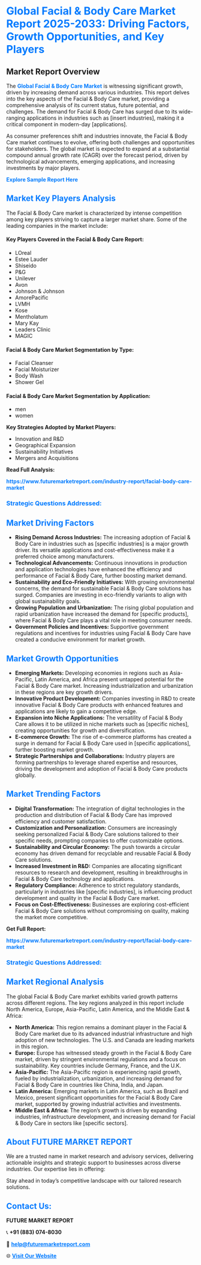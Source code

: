 <h1 style="color: #007BFF;">Global Facial & Body Care Market Report 2025-2033: Driving Factors, Growth Opportunities, and Key Players</h1>

<section id="overview">
<h2>Market Report Overview</h2>
<p>The <a href="https://www.futuremarketreport.com/industry-report/facial-body-care-market" style="color: #007BFF; text-decoration: none;"><strong>Global Facial & Body Care Market</strong></a> is witnessing significant growth, driven by increasing demand across various industries. This report delves into the key aspects of the Facial & Body Care market, providing a comprehensive analysis of its current status, future potential, and challenges. The demand for Facial & Body Care has surged due to its wide-ranging applications in industries such as [insert industries], making it a critical component in modern-day [applications].</p>
<p>As consumer preferences shift and industries innovate, the Facial & Body Care market continues to evolve, offering both challenges and opportunities for stakeholders. The global market is expected to expand at a substantial compound annual growth rate (CAGR) over the forecast period, driven by technological advancements, emerging applications, and increasing investments by major players.</p>
</section>

<section id="overview">
<p><a href="https://www.futuremarketreport.com/request-sample/reportId=109034" style="color: #007BFF; text-decoration: none;"><strong>Explore Sample Report Here</strong></a></p>
</section>

<section id="key-players">
<h2 style="color: #007BFF;">Market Key Players Analysis</h2>
<p>The Facial & Body Care market is characterized by intense competition among key players striving to capture a larger market share. Some of the leading companies in the market include:</p>
<h4>Key Players Covered in the Facial & Body Care Report:</h4>
<ul><li>LOreal</li><li>Estee Lauder</li><li>Shiseido</li><li>P&amp;G</li><li>Unilever</li><li>Avon</li><li>Johnson &amp; Johnson</li><li>AmorePacific</li><li>LVMH</li><li>Kose</li><li>Mentholatum</li><li>Mary Kay</li><li>Leaders Clinic</li><li>MAGIC</li></ul>
<h4>Facial & Body Care Market Segmentation by Type:</h4>
<ul><li>Facial Cleanser</li><li>Facial Moisturizer</li><li>Body Wash</li><li>Shower Gel</li></ul>

<h4>Facial & Body Care Market Segmentation by Application:</h4>
<ul><li>men</li><li>women</li></ul>
<p><strong>Key Strategies Adopted by Market Players:</strong></p>
<ul>
<li>Innovation and R&D</li>
<li>Geographical Expansion</li>
<li>Sustainability Initiatives</li>
<li>Mergers and Acquisitions</li>
</ul>
</section>

<section>
<p><strong>Read Full Analysis: </strong></p><a href="https://www.futuremarketreport.com/industry-report/facial-body-care-market" style="color: #007BFF; text-decoration: none;"><strong>https://www.futuremarketreport.com/industry-report/facial-body-care-market</strong></a>
<h3 style="color: #007BFF;">Strategic Questions Addressed:</h3>
</section>

<section id="driving-factors">
<h2 style="color: #007BFF;">Market Driving Factors</h2>
<ul>
<li><strong>Rising Demand Across Industries:</strong> The increasing adoption of Facial & Body Care in industries such as [specific industries] is a major growth driver. Its versatile applications and cost-effectiveness make it a preferred choice among manufacturers.</li>
<li><strong>Technological Advancements:</strong> Continuous innovations in production and application technologies have enhanced the efficiency and performance of Facial & Body Care, further boosting market demand.</li>
<li><strong>Sustainability and Eco-Friendly Initiatives:</strong> With growing environmental concerns, the demand for sustainable Facial & Body Care solutions has surged. Companies are investing in eco-friendly variants to align with global sustainability goals.</li>
<li><strong>Growing Population and Urbanization:</strong> The rising global population and rapid urbanization have increased the demand for [specific products], where Facial & Body Care plays a vital role in meeting consumer needs.</li>
<li><strong>Government Policies and Incentives:</strong> Supportive government regulations and incentives for industries using Facial & Body Care have created a conducive environment for market growth.</li>
</ul>
</section>

<section id="growth-opportunities">
<h2 style="color: #007BFF;">Market Growth Opportunities</h2>
<ul>
<li><strong>Emerging Markets:</strong> Developing economies in regions such as Asia-Pacific, Latin America, and Africa present untapped potential for the Facial & Body Care market. Increasing industrialization and urbanization in these regions are key growth drivers.</li>
<li><strong>Innovative Product Development:</strong> Companies investing in R&D to create innovative Facial & Body Care products with enhanced features and applications are likely to gain a competitive edge.</li>
<li><strong>Expansion into Niche Applications:</strong> The versatility of Facial & Body Care allows it to be utilized in niche markets such as [specific niches], creating opportunities for growth and diversification.</li>
<li><strong>E-commerce Growth:</strong> The rise of e-commerce platforms has created a surge in demand for Facial & Body Care used in [specific applications], further boosting market growth.</li>
<li><strong>Strategic Partnerships and Collaborations:</strong> Industry players are forming partnerships to leverage shared expertise and resources, driving the development and adoption of Facial & Body Care products globally.</li>
</ul>
</section>

<section id="trending-factors">
<h2 style="color: #007BFF;">Market Trending Factors</h2>
<ul>
<li><strong>Digital Transformation:</strong> The integration of digital technologies in the production and distribution of Facial & Body Care has improved efficiency and customer satisfaction.</li>
<li><strong>Customization and Personalization:</strong> Consumers are increasingly seeking personalized Facial & Body Care solutions tailored to their specific needs, prompting companies to offer customizable options.</li>
<li><strong>Sustainability and Circular Economy:</strong> The push towards a circular economy has driven demand for recyclable and reusable Facial & Body Care solutions.</li>
<li><strong>Increased Investment in R&D:</strong> Companies are allocating significant resources to research and development, resulting in breakthroughs in Facial & Body Care technology and applications.</li>
<li><strong>Regulatory Compliance:</strong> Adherence to strict regulatory standards, particularly in industries like [specific industries], is influencing product development and quality in the Facial & Body Care market.</li>
<li><strong>Focus on Cost-Effectiveness:</strong> Businesses are exploring cost-efficient Facial & Body Care solutions without compromising on quality, making the market more competitive.</li>
</ul>
</section>

<section>
<p><strong>Get Full Report: </strong></p><a href="https://www.futuremarketreport.com/industry-report/facial-body-care-market" style="color: #007BFF; text-decoration: none;"><strong>https://www.futuremarketreport.com/industry-report/facial-body-care-market</strong></a>
<h3 style="color: #007BFF;">Strategic Questions Addressed:</h3>
</section>


<section id="regional-analysis">
<h2 style="color: #007BFF;">Market Regional Analysis</h2>
<p>The global Facial & Body Care market exhibits varied growth patterns across different regions. The key regions analyzed in this report include North America, Europe, Asia-Pacific, Latin America, and the Middle East & Africa:</p>
<ul>
<li><strong>North America:</strong> This region remains a dominant player in the Facial & Body Care market due to its advanced industrial infrastructure and high adoption of new technologies. The U.S. and Canada are leading markets in this region.</li>
<li><strong>Europe:</strong> Europe has witnessed steady growth in the Facial & Body Care market, driven by stringent environmental regulations and a focus on sustainability. Key countries include Germany, France, and the U.K.</li>
<li><strong>Asia-Pacific:</strong> The Asia-Pacific region is experiencing rapid growth, fueled by industrialization, urbanization, and increasing demand for Facial & Body Care in countries like China, India, and Japan.</li>
<li><strong>Latin America:</strong> Emerging markets in Latin America, such as Brazil and Mexico, present significant opportunities for the Facial & Body Care market, supported by growing industrial activities and investments.</li>
<li><strong>Middle East & Africa:</strong> The region’s growth is driven by expanding industries, infrastructure development, and increasing demand for Facial & Body Care in sectors like [specific sectors].</li>
</ul>
</section>

<footer>
<h2 style="color: #007BFF;">About FUTURE MARKET REPORT</h2>
<p>We are a trusted name in market research and advisory services, delivering actionable insights and strategic support to businesses across diverse industries. Our expertise lies in offering:</p>

<p>Stay ahead in today’s competitive landscape with our tailored research solutions.</p>

<h2 style="color: #007BFF;">Contact Us:</h2>
<p><strong>FUTURE MARKET REPORT</strong></p>
<p>📞 <strong>+91 (883) 074-8030</strong></p>
<p>📧 <strong><a href="mailto:help@futuremarketreport.com" style="color: #007BFF;">help@futuremarketreport.com</a></strong></p>
<p>🌐 <strong><a href="https://www.futuremarketreport.com/" style="color: #007BFF;">Visit Our Website</a></strong></p>
</footer>
